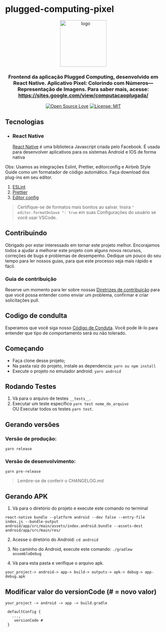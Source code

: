 # plugged-computing-pixel

<p align="center">
  <img src="https://play-lh.googleusercontent.com/Lz2tlMmdJHHHKnd3DxKaSWwJpGp4uuSWVT5X0r6MjAHYZITiJqoB9BHY6JsP2eZIEJI=s180-rw" height="150" width="150" alt="logo" />
</p>

<h3 align="center">
  Frontend da aplicação Plugged Computing, desenvolvido em React Native. Aplicativo Pixel: Colorindo com Números—Representação de Imagens. Para saber mais, acesse: <a href="https://sites.google.com/view/computacaoplugada/">https://sites.google.com/view/computacaoplugada/</a>
</h3>

<div align="center">

[![Open Source Love](https://badges.frapsoft.com/os/v1/open-source.svg?v=103)](https://github.com/ellerbrock/open-source-badges/)
[![License: MIT](https://img.shields.io/badge/License-MIT-green.svg)](https://opensource.org/licenses/MIT)

</div>

## Tecnologias

- ### React Native
  [React Native](https://reactnative.dev/) é uma biblioteca Javascript criada pelo Facebook. É usada para desenvolver aplicativos para os sistemas Android e IOS de forma nativa

Obs: Usamos as integrações Eslint, Prettier, editorconfig e Airbnb Style Guide como um formatador de código automático. Faça download dos plug-ins em seu editor.

1. [ESLint](https://github.com/Microsoft/vscode-eslint)
2. [Prettier](https://github.com/prettier/prettier-vscode)
3. [Editor config](https://github.com/editorconfig/editorconfig-vscode)

> Certifique-se de formatos mais bonitos ao salvar. Insira `" editor.formatOnSave ": true` em suas Configurações do usuário se você usar VSCode.

## Contribuindo

Obrigado por estar interessado em tornar este projeto melhor. Encorajamos todos a ajudar a melhorar este projeto com alguns novos recursos, correções de bugs e problemas de desempenho. Dedique um pouco do seu tempo para ler nossos guias, para que este processo seja mais rápido e fácil.

### Guia de contribuição

Reserve um momento para ler sobre nossas [Diretrizes de contribuição](/.github/CONTRIBUTING.md) para que você possa entender como enviar um problema, confirmar e criar solicitações pull.

## Codigo de condulta

Esperamos que você siga nosso [Código de Conduta](/.github/CODE_OF_CONDUCT.md). Você pode lê-lo para entender que tipo de comportamento será ou não tolerado.

## Começando

- Faça clone desse projeto;
- Na pasta raiz do projeto, instale as dependencia: `yarn ou npm install`
- Execute o projeto no emulador android: `yarn android`

## Rodando Testes

1. Vá para o arquivo de testes `__tests__`.
2. Executar um teste específico `yarn test nome_do_arquivo` <br/>
   OU Executar todos os testes `yarn test`.

## Gerando versões

### Versão de produção:

`yarn release`

### Versão de desenvolvimento:

`yarn pre-release`

> Lembre-se de conferir o CHANGELOG.md

## Gerando APK

1. Vá para o diretório do projeto e execute este comando no terminal

```
react-native bundle --platform android --dev false --entry-file index.js --bundle-output android/app/src/main/assets/index.android.bundle --assets-dest android/app/src/main/res/
```

2. Acesse o diretório do Android: `cd android`

3. No caminho do Android, execute este comando: `./gradlew assembleDebug`

4. Vá para esta pasta e verifique o arquivo apk.

```
your_project-> android-> app-> build-> outputs-> apk-> debug-> app-debug.apk
```

## Modificar valor do versionCode (# = novo valor)

```
your_project -> android -> app -> build.gradle

 defaultConfig {
   ...,
    versionCode #
 }
```
